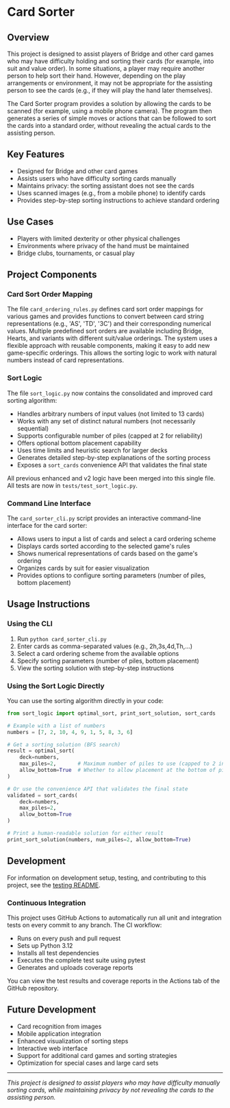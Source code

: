 # Card Sorter

## Overview

This project is designed to assist players of Bridge and other card games who may have difficulty holding and sorting their cards (for example, into suit and value order). In some situations, a player may require another person to help sort their hand. However, depending on the play arrangements or environment, it may not be appropriate for the assisting person to see the cards (e.g., if they will play the hand later themselves).

The Card Sorter program provides a solution by allowing the cards to be scanned (for example, using a mobile phone camera). The program then generates a series of simple moves or actions that can be followed to sort the cards into a standard order, without revealing the actual cards to the assisting person.

## Key Features
- Designed for Bridge and other card games
- Assists users who have difficulty sorting cards manually
- Maintains privacy: the sorting assistant does not see the cards
- Uses scanned images (e.g., from a mobile phone) to identify cards
- Provides step-by-step sorting instructions to achieve standard ordering

## Use Cases
- Players with limited dexterity or other physical challenges
- Environments where privacy of the hand must be maintained
- Bridge clubs, tournaments, or casual play


## Project Components

### Card Sort Order Mapping
The file `card_ordering_rules.py` defines card sort order mappings for various games and provides functions to convert between card string representations (e.g., 'AS', 'TD', '3C') and their corresponding numerical values. Multiple predefined sort orders are available including Bridge, Hearts, and variants with different suit/value orderings. The system uses a flexible approach with reusable components, making it easy to add new game-specific orderings. This allows the sorting logic to work with natural numbers instead of card representations.

### Sort Logic
The file `sort_logic.py` now contains the consolidated and improved card sorting algorithm:
- Handles arbitrary numbers of input values (not limited to 13 cards)
- Works with any set of distinct natural numbers (not necessarily sequential)
- Supports configurable number of piles (capped at 2 for reliability)
- Offers optional bottom placement capability
- Uses time limits and heuristic search for larger decks
- Generates detailed step-by-step explanations of the sorting process
- Exposes a `sort_cards` convenience API that validates the final state

All previous enhanced and v2 logic have been merged into this single file. All tests are now in `tests/test_sort_logic.py`.

### Command Line Interface
The `card_sorter_cli.py` script provides an interactive command-line interface for the card sorter:
- Allows users to input a list of cards and select a card ordering scheme
- Displays cards sorted according to the selected game's rules
- Shows numerical representations of cards based on the game's ordering
- Organizes cards by suit for easier visualization
- Provides options to configure sorting parameters (number of piles, bottom placement)

## Usage Instructions

### Using the CLI
1. Run `python card_sorter_cli.py`
2. Enter cards as comma-separated values (e.g., 2h,3s,4d,Th,...)
3. Select a card ordering scheme from the available options
4. Specify sorting parameters (number of piles, bottom placement)
5. View the sorting solution with step-by-step instructions

### Using the Sort Logic Directly
You can use the sorting algorithm directly in your code:

```python
from sort_logic import optimal_sort, print_sort_solution, sort_cards

# Example with a list of numbers
numbers = [7, 2, 10, 4, 9, 1, 5, 8, 3, 6]

# Get a sorting solution (BFS search)
result = optimal_sort(
    deck=numbers,
    max_piles=2,       # Maximum number of piles to use (capped to 2 internally)
    allow_bottom=True  # Whether to allow placement at the bottom of piles
)

# Or use the convenience API that validates the final state
validated = sort_cards(
    deck=numbers,
    max_piles=2,
    allow_bottom=True
)

# Print a human-readable solution for either result
print_sort_solution(numbers, num_piles=2, allow_bottom=True)
```

## Development

For information on development setup, testing, and contributing to this project, see the [testing README](tests/README.md).

### Continuous Integration

This project uses GitHub Actions to automatically run all unit and integration tests on every commit to any branch. The CI workflow:

- Runs on every push and pull request
- Sets up Python 3.12
- Installs all test dependencies
- Executes the complete test suite using pytest
- Generates and uploads coverage reports

You can view the test results and coverage reports in the Actions tab of the GitHub repository.

## Future Development
- Card recognition from images
- Mobile application integration
- Enhanced visualization of sorting steps
- Interactive web interface
- Support for additional card games and sorting strategies
- Optimization for special cases and large card sets

---

*This project is designed to assist players who may have difficulty manually sorting cards, while maintaining privacy by not revealing the cards to the assisting person.*
